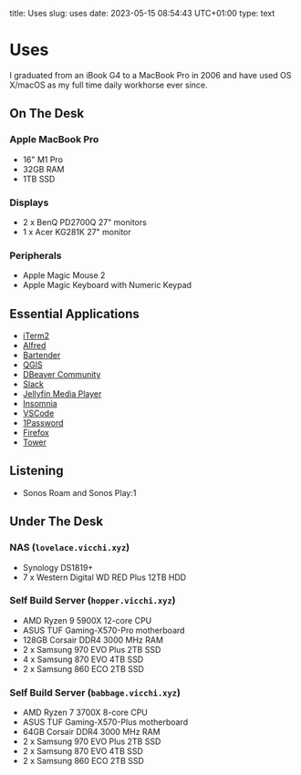 title: Uses
slug: uses
date: 2023-05-15 08:54:43 UTC+01:00
type: text

# Uses

I graduated from an iBook G4 to a MacBook Pro in 2006 and have used OS X/macOS as my full
time daily workhorse ever since. 

## On The Desk

### Apple MacBook Pro

* 16" M1 Pro
* 32GB RAM
* 1TB SSD

### Displays

* 2 x BenQ PD2700Q 27" monitors
* 1 x Acer KG281K 27" monitor

### Peripherals

* Apple Magic Mouse 2
* Apple Magic Keyboard with Numeric Keypad

## Essential Applications

* [iTerm2](https://iterm2.com/)
* [Alfred](https://www.alfredapp.com/)
* [Bartender](https://www.macbartender.com/)
* [QGIS](https://qgis.org/en/site/)
* [DBeaver Community](https://dbeaver.io/)
* [Slack](https://slack.com/intl/en-gb)
* [Jellyfin Media Player](https://jellyfin.org/downloads/)
* [Insomnia](https://insomnia.rest/)
* [VSCode](https://code.visualstudio.com/)
* [1Password](https://1password.com/)
* [Firefox](https://www.mozilla.org/en-GB/firefox/new/)
* [Tower](https://www.git-tower.com/mac)

## Listening

* Sonos Roam and Sonos Play:1

## Under The Desk

### NAS (`lovelace.vicchi.xyz`)
* Synology DS1819+
* 7 x Western Digital WD RED Plus 12TB HDD

### Self Build Server (`hopper.vicchi.xyz`)
* AMD Ryzen 9 5900X 12-core CPU
* ASUS TUF Gaming-X570-Pro motherboard
* 128GB Corsair DDR4 3000 MHz RAM
* 2 x Samsung 970 EVO Plus 2TB SSD
* 4 x Samsung 870 EVO 4TB SSD
* 2 x Samsung 860 ECO 2TB SSD

### Self Build Server (`babbage.vicchi.xyz`)
* AMD Ryzen 7 3700X 8-core CPU
* ASUS TUF Gaming-X570-Plus motherboard
* 64GB Corsair DDR4 3000 MHz RAM
* 2 x Samsung 970 EVO Plus 2TB SSD
* 2 x Samsung 870 EVO 4TB SSD
* 2 x Samsung 860 ECO 2TB SSD